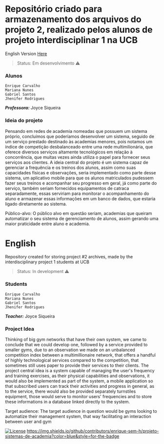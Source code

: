 # Repositório criado para armazenamento dos arquivos do projeto 2, realizado pelos alunos de projeto interdisciplinar 1 na UCB

English Version [Here](*english)

> Status: Em desenvolvimento ⚠️

### Alunos
```
Enrique Carvalho
Mariana Nunes
Gabriel Santos
Jhenifer Rodrigues
```

***Professora:*** Joyce Siqueira

### Ideia do projeto
Pensando em redes de academia nomeadas que possuem um sistema próprio, concluímos que poderíamos desenvolver um sistema, seguido de um serviço prestado destinado às academias menores, pois notamos um índice de competição desbalanceado entre uma rede multimilionária, que oferece diversos serviços altamente tecnológicos em relação à concorrência, que muitas vezes ainda utiliza o papel para fornecer seus serviços aos clientes.
A ideia central do projeto é um sistema capaz de gerenciar a frequência e os treinos dos alunos, assim como suas capacidades físicas e observações, seria implementado como parte desse sistema, um aplicativo mobile para que os alunos matriculados pudessem fazer seus treinos e acompanhar seu progresso em geral, já como parte do serviço, também seriam fornecidos equipamentos de catraca separadamente, essas serviriam para monitorar o acompanhamento do aluno e armazenar essas informações em um banco de dados, que estaria ligado diretamente ao sistema.

Público-alvo: O público alvo em questão seriam, academias que queiram automatizar o seu sistema de gerenciamento de alunos, assim gerando uma maior praticidade entre aluno e academia.


# English

Repository created for storing project #2 archives, made by the interdisciplinary project 1 students at UCB

> Status: In development ⚠️

### Students
```
Enrique Carvalho
Mariana Nunes
Gabriel Santos
Jhenifer Rodrigues
```

***Teacher:*** Joyce Siqueira

### Project Idea
Thinking of big gym networks that have their own system, we came to conclude that we could develop one, followed by a service provided to smaller gyms, due to an observation we made on an unbalanced competition index between a multimillionaire network, that offers a handful of highly technological services compared to the competition, that sometimes still uses paper to provide their services to their clients.
The project central idea is a system capable of managing the user's frequency and training exercises, as their physical capabilities and observations, it would also be implemented as part of the system, a mobile application so that subscribed users can track their activities and progress in general, as to the service, there would also be provided separately turnstiles equipment, those would serve to monitor users' frequencies and to store these informations in a database linked directly to the system.

Target audience: The target audience in question would be gyms looking to automatize their management system, that way facilitating an interaction between user and gym

[![License](https://img.shields.io/badge/License-Apache_2.0-blue.svg)](https://opensource.org/licenses/Apache-2.0)
https://img.shields.io/github/contributors/enrique-sem-h/projeto-sistemas-de-academia?color=blue&style=for-the-badge
